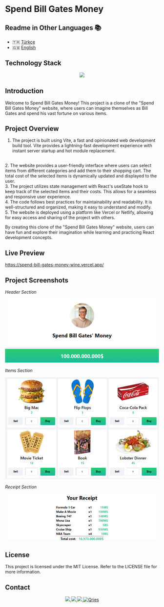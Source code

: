 # Spend Bill Gates Money

## Readme in Other Languages :books:

- :tr: [Türkçe](README_TR.md)
- :uk: [English](README.md)

## Technology Stack

<p align="center">
    <img src="https://skillicons.dev/icons?i=javascript,vite,html,css,react,vscode,git,github" height="75" />
</p>

## Introduction

Welcome to Spend Bill Gates Money! This project is a clone of the "Spend Bill Gates Money" website, where users can imagine themselves as Bill Gates and spend his vast fortune on various items.

## Project Overview

1. The project is built using Vite, a fast and opinionated web development build tool. Vite provides a lightning-fast development experience with instant server startup and hot module replacement.
<br>
2. The website provides a user-friendly interface where users can select items from different categories and add them to their shopping cart. The total cost of the selected items is dynamically updated and displayed to the user.
<br>
3. The project utilizes state management with React's useState hook to keep track of the selected items and their costs. This allows for a seamless and responsive user experience.
<br>
4. The code follows best practices for maintainability and readability. It is well-structured and organized, making it easy to understand and modify.
<br>
5. The website is deployed using a platform like Vercel or Netlify, allowing for easy access and sharing of the project with others.
<br>

By creating this clone of the "Spend Bill Gates Money" website, users can have fun and explore their imagination while learning and practicing React development concepts.

## Live Preview

https://spend-bill-gates-money-wine.vercel.app/

## Project Screenshots

*Header Section*

<img src="images/ProjectScreenShots/header-section.png" alt="Home Section" width="800" />

*Items Section*

<img src="images/ProjectScreenShots/items-section.png" alt="Classes Section" width="800" />

*Receipt Section*

<img src="images/ProjectScreenShots/receipt-section.png" alt="Classes Section" width="800"  />

## License

This project is licensed under the MIT License. Refer to the LICENSE file for more information.

## Contact

<p align="center">
  <a href="https://github.com/Bpolat0">
    <img src="https://skillicons.dev/icons?i=github" height="75" />

  <a href="https://discord.com/users/m.batuhanpolat">
    <img src="https://skillicons.dev/icons?i=discord" height="75" />

  <a href="https://www.linkedin.com/in/mehmetbatuhanpolat/">
    <img src="https://skillicons.dev/icons?i=linkedin" height="75" />
  </a>
  <a href="https://app.patika.dev/bpolat">
    <img alt="Qries" src="https://patika-prod.s3.eu-central-1.amazonaws.com/staticFiles/patikaLogo.png"
         width="90" height="90"> </a>
</p>

